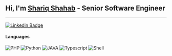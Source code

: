 ## Hi, I'm <a href="https://www.linkedin.com/in/fabrizio-cafolla/">Shariq Shahab</a> - Senior Software Engineer

<!--
**shariqshahab/shariqshahab** is a ✨ _special_ ✨ repository because its `README.md` (this file) appears on your GitHub profile.

Here are some ideas to get you started:

- 🔭 I’m currently working on ...
- 🌱 I’m currently learning ...
- 👯 I’m looking to collaborate on ...
- 🤔 I’m looking for help with ...
- 💬 Ask me about ...
- 📫 How to reach me: ...
- 😄 Pronouns: ...
- ⚡ Fun fact: ...
-->

---

[![Linkedin Badge](https://img.shields.io/badge/-LinkedIn-0e76a8?style=flat-square&logo=Linkedin&logoColor=white)](https://www.linkedin.com/in/shariq-shahab/)

#### Languages
![PHP](https://img.shields.io/badge/-PHP-fff?&logo=php)
![Python](https://img.shields.io/badge/-Python-fff?&logo=python)
![JAVA](https://img.shields.io/badge/-JAVA-fff?&logo=java)
![Typescript](https://img.shields.io/badge/-Typescript-fff?&logo=Typescript)
![Shell](https://img.shields.io/badge/-Shell-fff?&logo=shell&logoColor=007ACC)
